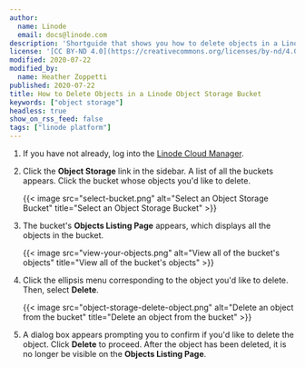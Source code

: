 ```yaml
---
author:
  name: Linode
  email: docs@linode.com
description: 'Shortguide that shows you how to delete objects in a Linode Object Storage bucket.'
license: '[CC BY-ND 4.0](https://creativecommons.org/licenses/by-nd/4.0)'
modified: 2020-07-22
modified_by:
  name: Heather Zoppetti
published: 2020-07-22
title: How to Delete Objects in a Linode Object Storage Bucket
keywords: ["object storage"]
headless: true
show_on_rss_feed: false
tags: ["linode platform"]
---
```


1.  If you have not already, log into the [Linode Cloud Manager](https://cloud.linode.com).

1.  Click the **Object Storage** link in the sidebar. A list of all the buckets appears. Click the bucket whose objects you'd like to delete.

    {{< image src="select-bucket.png" alt="Select an Object Storage Bucket" title="Select an Object Storage Bucket" >}}

1. The bucket's **Objects Listing Page** appears, which displays all the objects in the bucket.

    {{< image src="view-your-objects.png" alt="View all of the bucket's objects" title="View all of the bucket's objects" >}}

1. Click the ellipsis menu corresponding to the object you'd like to delete. Then, select **Delete**.

    {{< image src="object-storage-delete-object.png" alt="Delete an object from the bucket" title="Delete an object from the bucket" >}}

1. A dialog box appears prompting you to confirm if you'd like to delete the object. Click **Delete** to proceed. After the object has been deleted, it is no longer be visible on the **Objects Listing Page**.
